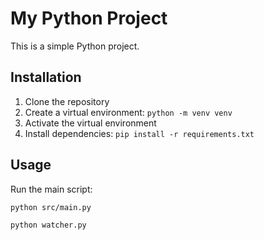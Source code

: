 # My Python Project

This is a simple Python project.

## Installation

1. Clone the repository
2. Create a virtual environment: `python -m venv venv`
3. Activate the virtual environment
4. Install dependencies: `pip install -r requirements.txt`

## Usage

Run the main script:

```sh
python src/main.py

python watcher.py